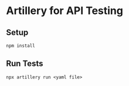 # Artillery for API Testing

## Setup

```
npm install
```

## Run Tests

```
npx artillery run <yaml file>
```